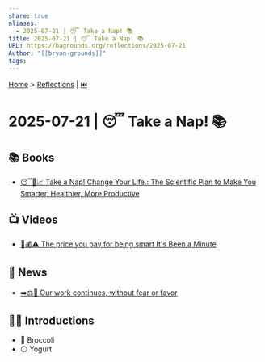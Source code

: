 ```yaml
---
share: true
aliases:
  - 2025-07-21 | 😴 Take a Nap! 📚
title: 2025-07-21 | 😴 Take a Nap! 📚
URL: https://bagrounds.org/reflections/2025-07-21
Author: "[[bryan-grounds]]"
tags: 
---
```

[Home](../index.md) > [Reflections](./index.md) | [⏮️](./2025-07-20.md)  
# 2025-07-21 | 😴 Take a Nap! 📚  
## 📚 Books  
- [😴🧠📈 Take a Nap! Change Your Life.: The Scientific Plan to Make You Smarter, Healthier, More Productive](../books/take-a-nap-change-your-life-the-scientific-plan-to-make-you-smarter-healthier-more-productive.md)  
  
## 📺 Videos  
- [🧠💰⚠️ The price you pay for being smart It's Been a Minute](../videos/the-price-you-pay-for-being-smart-its-been-a-minute.md)  
  
## 📰 News  
- [➡️⚖️💪 Our work continues, without fear or favor](../videos/our-work-continues-without-fear-or-favor.md)  
  
## 👶🏼 Introductions  
- 🥦 Broccoli  
- ⚪ Yogurt